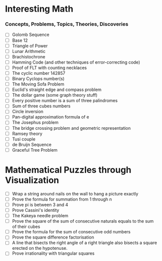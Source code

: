 # Interesting Math

### Concepts, Problems, Topics, Theories, Discoveries

- [ ] Golomb Sequence
- [ ] Base 12
- [ ] Triangle of Power
- [ ] Lunar Arithmetic
- [ ] Brachistochrone
- [ ] Hamming Code (and other techniques of error-correcting code)
- [ ] Proof of FLT with counting necklaces
- [ ] The cyclic number 142857
- [ ] Binary Cyclops number(s)
- [ ] The Moving Sofa Problem
- [ ] Euclid's straight edge and compass problem
- [ ] The dollar game (some graph theory stuff)
- [ ] Every positive number is a sum of three palindromes
- [ ] Sum of three cubes numbers
- [ ] Circle inversion
- [ ] Pan-digital approximation formula of e
- [ ] The Josephus problem
- [ ] The bridge crossing problem and geometric representation
- [ ] Ramsey theory
- [ ] Tusi couple
- [ ] de Bruijn Sequence
- [ ] Graceful Tree Problem

# Mathematical Puzzles through Visualization

- [ ] Wrap a string around nails on the wall to hang a picture exactly
- [ ] Prove the formula for summation from 1 through n
- [ ] Prove pi is between 3 and 4
- [ ] Prove Cassini's identity
- [ ] The Kakeya needle problem
- [ ] Prove the square of the sum of consecutive naturals equals to the sum of their cubes
- [ ] Prove the formula for the sum of consecutive odd numbers
- [ ] Prove the square difference factorisation
- [ ] A line that bisects the right angle of a right triangle also bisects a square erected on the hypotenuse.
- [ ] Prove irrationality with triangular squares
